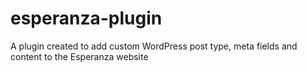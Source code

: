 # esperanza-plugin
A plugin created to add custom WordPress post type, meta fields and content to the Esperanza website
